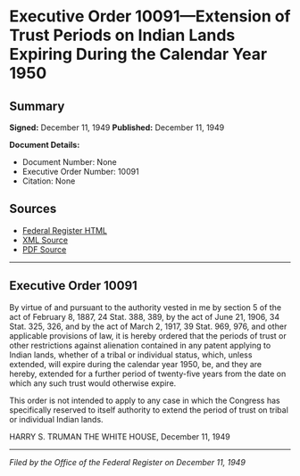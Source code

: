 # Executive Order 10091—Extension of Trust Periods on Indian Lands Expiring During the Calendar Year 1950

## Summary

**Signed:** December 11, 1949
**Published:** December 11, 1949

**Document Details:**
- Document Number: None
- Executive Order Number: 10091
- Citation: None

## Sources
- [Federal Register HTML](https://www.presidency.ucsb.edu/documents/executive-order-10091-extension-trust-periods-indian-lands-expiring-during-the-calendar)
- [XML Source](None)
- [PDF Source](None)

---

## Executive Order 10091

By virtue of and pursuant to the authority vested in me by section 5 of the act of February 8, 1887, 24 Stat. 388, 389, by the act of June 21, 1906, 34 Stat. 325, 326, and by the act of March 2, 1917, 39 Stat. 969, 976, and other applicable provisions of law, it is hereby ordered that the periods of trust or other restrictions against alienation contained in any patent applying to Indian lands, whether of a tribal or individual status, which, unless extended, will expire during the calendar year 1950, be, and they are hereby, extended for a further period of twenty-five years from the date on which any such trust would otherwise expire.

This order is not intended to apply to any case in which the Congress has specifically reserved to itself authority to extend the period of trust on tribal or individual Indian lands.

HARRY S. TRUMAN
THE WHITE HOUSE,
December 11, 1949

---

*Filed by the Office of the Federal Register on December 11, 1949*
